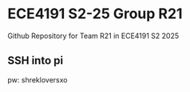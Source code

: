# ECE4191 S2-25 Group R21
Github Repository for Team R21 in ECE4191 S2 2025

## SSH into pi
pw: shrekloversxo
